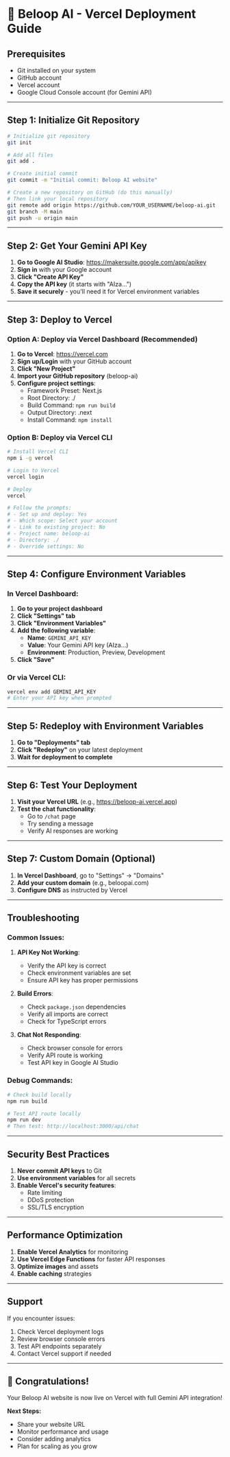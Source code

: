 # 🚀 Beloop AI - Vercel Deployment Guide

## Prerequisites
- Git installed on your system
- GitHub account
- Vercel account
- Google Cloud Console account (for Gemini API)

---

## Step 1: Initialize Git Repository

```bash
# Initialize git repository
git init

# Add all files
git add .

# Create initial commit
git commit -m "Initial commit: Beloop AI website"

# Create a new repository on GitHub (do this manually)
# Then link your local repository
git remote add origin https://github.com/YOUR_USERNAME/beloop-ai.git
git branch -M main
git push -u origin main
```

---

## Step 2: Get Your Gemini API Key

1. **Go to Google AI Studio**: https://makersuite.google.com/app/apikey
2. **Sign in** with your Google account
3. **Click "Create API Key"**
4. **Copy the API key** (it starts with "AIza...")
5. **Save it securely** - you'll need it for Vercel environment variables

---

## Step 3: Deploy to Vercel

### Option A: Deploy via Vercel Dashboard (Recommended)

1. **Go to Vercel**: https://vercel.com
2. **Sign up/Login** with your GitHub account
3. **Click "New Project"**
4. **Import your GitHub repository** (beloop-ai)
5. **Configure project settings**:
   - Framework Preset: Next.js
   - Root Directory: ./
   - Build Command: `npm run build`
   - Output Directory: .next
   - Install Command: `npm install`

### Option B: Deploy via Vercel CLI

```bash
# Install Vercel CLI
npm i -g vercel

# Login to Vercel
vercel login

# Deploy
vercel

# Follow the prompts:
# - Set up and deploy: Yes
# - Which scope: Select your account
# - Link to existing project: No
# - Project name: beloop-ai
# - Directory: ./
# - Override settings: No
```

---

## Step 4: Configure Environment Variables

### In Vercel Dashboard:
1. **Go to your project dashboard**
2. **Click "Settings" tab**
3. **Click "Environment Variables"**
4. **Add the following variable**:
   - **Name**: `GEMINI_API_KEY`
   - **Value**: Your Gemini API key (AIza...)
   - **Environment**: Production, Preview, Development
5. **Click "Save"**

### Or via Vercel CLI:
```bash
vercel env add GEMINI_API_KEY
# Enter your API key when prompted
```

---

## Step 5: Redeploy with Environment Variables

1. **Go to "Deployments" tab**
2. **Click "Redeploy"** on your latest deployment
3. **Wait for deployment to complete**

---

## Step 6: Test Your Deployment

1. **Visit your Vercel URL** (e.g., https://beloop-ai.vercel.app)
2. **Test the chat functionality**:
   - Go to `/chat` page
   - Try sending a message
   - Verify AI responses are working

---

## Step 7: Custom Domain (Optional)

1. **In Vercel Dashboard**, go to "Settings" → "Domains"
2. **Add your custom domain** (e.g., beloopai.com)
3. **Configure DNS** as instructed by Vercel

---

## Troubleshooting

### Common Issues:

1. **API Key Not Working**:
   - Verify the API key is correct
   - Check environment variables are set
   - Ensure API key has proper permissions

2. **Build Errors**:
   - Check `package.json` dependencies
   - Verify all imports are correct
   - Check for TypeScript errors

3. **Chat Not Responding**:
   - Check browser console for errors
   - Verify API route is working
   - Test API key in Google AI Studio

### Debug Commands:
```bash
# Check build locally
npm run build

# Test API route locally
npm run dev
# Then test: http://localhost:3000/api/chat
```

---

## Security Best Practices

1. **Never commit API keys** to Git
2. **Use environment variables** for all secrets
3. **Enable Vercel's security features**:
   - Rate limiting
   - DDoS protection
   - SSL/TLS encryption

---

## Performance Optimization

1. **Enable Vercel Analytics** for monitoring
2. **Use Vercel Edge Functions** for faster API responses
3. **Optimize images** and assets
4. **Enable caching** strategies

---

## Support

If you encounter issues:
1. Check Vercel deployment logs
2. Review browser console errors
3. Test API endpoints separately
4. Contact Vercel support if needed

---

## 🎉 Congratulations!

Your Beloop AI website is now live on Vercel with full Gemini API integration!

**Next Steps:**
- Share your website URL
- Monitor performance and usage
- Consider adding analytics
- Plan for scaling as you grow
